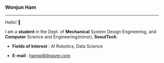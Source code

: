### Wonjun Ham
----------

Hello! :slightly_smiling_face:

I am a **student** in the Dept. of **Mechanical** System Design Engineering, and **Computer** Science and Engineering(minor), **SeoulTech**.

* **Fields of Interest** : AI Robotics, Data Science

* **E-mail** : hamwj8@naver.com


